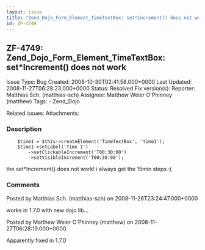 ```yaml
---
layout: issue
title: "Zend_Dojo_Form_Element_TimeTextBox: set*Increment() does not work"
id: ZF-4749
---
```


ZF-4749: Zend\_Dojo\_Form\_Element\_TimeTextBox: set\*Increment() does not work
-------------------------------------------------------------------------------

 Issue Type: Bug Created: 2008-10-30T02:41:58.000+0000 Last Updated: 2008-11-27T06:28:23.000+0000 Status: Resolved Fix version(s): 
 Reporter:  Matthias Sch. (matthias-sch)  Assignee:  Matthew Weier O'Phinney (matthew)  Tags: - Zend\_Dojo
 
 Related issues: 
 Attachments: 
### Description

 
        $time1 = $this->createElement('TimeTextBox', 'time1');
        $time1->setLabel('Time 1')
            ->setClickableIncrement('T00:30:00')
            ->setVisibleIncrement('T00:30:00');


the set\*Increment() does not work! i always get the 15min steps :(

 

 

### Comments

Posted by Matthias Sch. (matthias-sch) on 2008-11-26T23:24:47.000+0000

works in 1.7.0 with new dojo lib...

 

 

Posted by Matthew Weier O'Phinney (matthew) on 2008-11-27T06:28:19.000+0000

Apparently fixed in 1.7.0

 

 